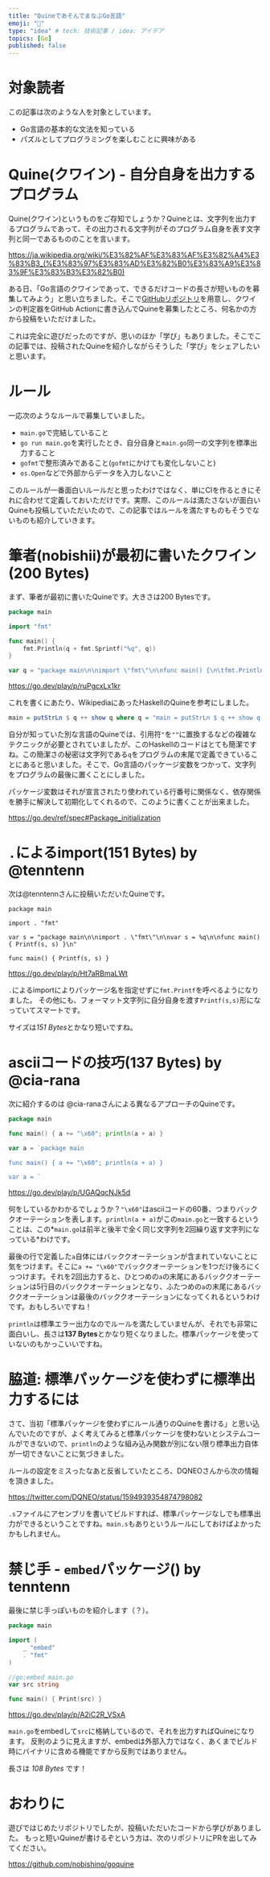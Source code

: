 ```yaml
---
title: "QuineであそんでまなぶGo言語"
emoji: "👻"
type: "idea" # tech: 技術記事 / idea: アイデア
topics: [Go]
published: false
---
```


# 対象読者

この記事は次のような人を対象としています。

- Go言語の基本的な文法を知っている
- パズルとしてプログラミングを楽しむことに興味がある

# Quine(クワイン) - 自分自身を出力するプログラム

Quine(クワイン)というものをご存知でしょうか？Quineとは、文字列を出力するプログラムであって、その出力される文字列がそのプログラム自身を表す文字列と同一であるもののことを言います。

https://ja.wikipedia.org/wiki/%E3%82%AF%E3%83%AF%E3%82%A4%E3%83%B3_(%E3%83%97%E3%83%AD%E3%82%B0%E3%83%A9%E3%83%9F%E3%83%B3%E3%82%B0)

ある日、「Go言語のクワインであって、できるだけコードの長さが短いものを募集してみよう」と思い立ちました。そこで[GitHubリポジトリ](https://github.com/nobishino/goquine)を用意し、クワインの判定器をGitHub Actionに書き込んでQuineを募集したところ、何名かの方から投稿をいただけました。

これは完全に遊びだったのですが、思いのほか「学び」もありました。そこでこの記事では、投稿されたQuineを紹介しながらそうした「学び」をシェアしたいと思います。

# ルール

一応次のようなルールで募集していました。

- `main.go`で完結していること
- `go run main.go`を実行したとき、自分自身と`main.go`同一の文字列を標準出力すること
- `gofmt`で整形済みであること(`gofmt`にかけても変化しないこと)
- `os.Open`などで外部からデータを入力しないこと

このルールが一番面白いルールだと思ったわけではなく、単にCIを作るときにそれに合わせて定義しておいただけです。実際、このルールは満たさないが面白いQuineも投稿していただいたので、この記事ではルールを満たすものもそうでないものも紹介していきます。

# 筆者(nobishii)が最初に書いたクワイン(200 Bytes)

まず、筆者が最初に書いたQuineです。大きさは200 Bytesです。

```go
package main

import "fmt"

func main() {
	fmt.Println(q + fmt.Sprintf("%q", q))
}

var q = "package main\n\nimport \"fmt\"\n\nfunc main() {\n\tfmt.Println(q + fmt.Sprintf(\"%q\", q))\n}\n\nvar q = "
```

https://go.dev/play/p/ruPgcxLx1kr

これを書くにあたり、WikipediaにあったHaskellのQuineを参考にしました。

```haskell
main = putStrLn $ q ++ show q where q = "main = putStrLn $ q ++ show q where q = "
```

自分が知っていた別な言語のQuineでは、引用符`"`を`""`に置換するなどの複雑なテクニックが必要とされていましたが、このHaskellのコードはとても簡潔ですね。この簡潔さの秘密は文字列である`q`をプログラムの末尾で定義できていることにあると思いました。そこで、Go言語のパッケージ変数をつかって、文字列をプログラムの最後に置くことにしました。

パッケージ変数はそれが宣言されたり使われている行番号に関係なく、依存関係を勝手に解決して初期化してくれるので、このように書くことが出来ました。

https://go.dev/ref/spec#Package_initialization

# `.`によるimport(151 Bytes)  by @tenntenn 

次は@tenntennさんに投稿いただいたQuineです。

```
package main

import . "fmt"

var s = "package main\n\nimport . \"fmt\"\n\nvar s = %q\n\nfunc main() { Printf(s, s) }\n"

func main() { Printf(s, s) }
```

https://go.dev/play/p/Ht7aRBmaLWt

`.`によるimportによりパッケージ名を指定せずに`fmt.Printf`を呼べるようになりました。
その他にも、フォーマット文字列に自分自身を渡す`Printf(s,s)`形になっていてスマートです。

サイズは*151 Bytes*とかなり短いですね。

# asciiコードの技巧(137 Bytes) by @cia-rana

次に紹介するのは @cia-ranaさんによる異なるアプローチのQuineです。

```go
package main

func main() { a += "\x60"; println(a + a) }

var a = `package main

func main() { a += "\x60"; println(a + a) }

var a = `
```

https://go.dev/play/p/UGAQqcNJk5d

何をしているかわかるでしょうか？`"\x60"`はasciiコードの60番、つまりバッククオーテーションを表します。`println(a + a)`がこの`main.go`と一致するということは、この*`main.go`は前半と後半で全く同じ文字列を2回繰り返す文字列になっている*わけです。

最後の行で定義した`a`自体にはバッククオーテーションが含まれていないことに気をつけます。そこに`a += "\x60"`でバッククオーテーションを1つだけ後ろにくっつけます。それを2回出力すると、ひとつめの`a`の末尾にあるバッククオーテーションは5行目のバッククオーテーションとなり、ふたつめの`a`の末尾にあるバッククオーテーションは最後のバッククオーテーションになってくれるというわけです。おもしろいですね！

`println`は標準エラー出力なのでルールを満たしていませんが、それでも非常に面白いし、長さは**137 Bytes**とかなり短くなりました。標準パッケージを使っていないのもかっこいいですね。

# 脇道: 標準パッケージを使わずに標準出力するには

さて、当初「標準パッケージを使わずにルール通りのQuineを書ける」と思い込んでいたのですが、よく考えてみると標準パッケージを使わないとシステムコールができないので、`println`のような組み込み関数が別にない限り標準出力自体が一切できないことに気づきました。

ルールの設定をミスったなあと反省していたところ、DQNEOさんから次の情報を頂きました。

https://twitter.com/DQNEO/status/1594939354874798082

`.s`ファイルにアセンブリを書いてビルドすれば、標準パッケージなしでも標準出力ができるということですね。`main.s`もありというルールにしておけばよかったかもしれません。

# 禁じ手 - `embed`パッケージ() by tenntenn

最後に禁じ手っぽいものを紹介します（？）。

```go
package main

import (
	_ "embed"
	. "fmt"
)

//go:embed main.go
var src string

func main() { Print(src) }
```

https://go.dev/play/p/A2iC2R_VSxA

`main.go`をembedして`src`に格納しているので、それを出力すればQuineになります。
反則のように見えますが、embedは外部入力ではなく、あくまでビルド時にバイナリに含める機能ですから反則ではありません。

長さは *108 Bytes* です！


# おわりに

遊びではじめたリポジトリでしたが、投稿いただいたコードから学びがありました。
もっと短いQuineが書けるぞという方は、次のリポジトリにPRを出してみてください。

https://github.com/nobishino/goquine